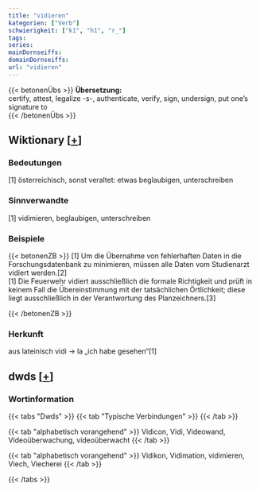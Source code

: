 ```yaml
---
title: "vidieren"
kategorien: ["Verb"]
schwierigkeit: ["k1", "h1", "r_"]
tags:
series:
mainDornseiffs:
domainDornseiffs:
url: "vidieren"
---
```


{{< betonenÜbs >}}
**Übersetzung:**  
certify, attest, legalize -s-, authenticate, verify, sign, undersign, put one’s signature to  
{{< /betonenÜbs >}}

## Wiktionary [[+](https://de.wiktionary.org/wiki/vidieren)]

### Bedeutungen
[1] österreichisch, sonst veraltet: etwas beglaubigen, unterschreiben  

### Sinnverwandte
[1] vidimieren, beglaubigen, unterschreiben  

### Beispiele
{{< betonenZB >}}
[1] Um die Übernahme von fehlerhaften Daten in die Forschungsdatenbank zu minimieren, müssen alle Daten vom Studienarzt vidiert werden.[2]  
[1] Die Feuerwehr vidiert ausschließlich die formale Richtigkeit und prüft in keinem Fall die Übereinstimmung mit der tatsächlichen Örtlichkeit; diese liegt ausschließlich in der Verantwortung des Planzeichners.[3]  

{{< /betonenZB >}}
### Herkunft
aus lateinisch vidi → la „ich habe gesehen“[1]  



## dwds [[+](https://www.dwds.de/wb/vidieren)]

### Wortinformation
{{< tabs "Dwds" >}}
{{< tab "Typische Verbindungen" >}}
{{< /tab >}}

{{< tab "alphabetisch vorangehend" >}}
Vidicon, Vidi, Videowand, Videoüberwachung, videoüberwacht
{{< /tab >}}

{{< tab "alphabetisch vorangehend" >}}
Vidikon, Vidimation, vidimieren, Viech, Viecherei
{{< /tab >}}

{{< /tabs >}}

